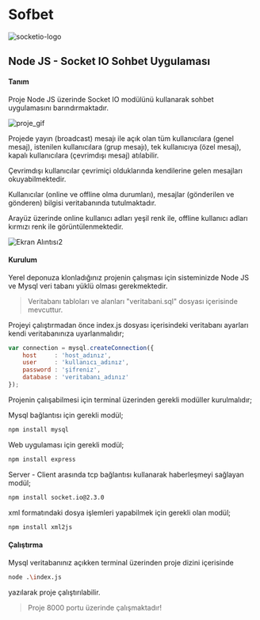 # Sofbet

![socketio-logo](https://user-images.githubusercontent.com/9505978/56699791-aad09200-66ff-11e9-8961-752da61107df.png)

## Node JS - Socket IO Sohbet Uygulaması
#### Tanım
Proje Node JS üzerinde Socket IO modülünü kullanarak sohbet uygulamasını barındırmaktadır.

![proje_gif](https://user-images.githubusercontent.com/9505978/56699831-dfdce480-66ff-11e9-8dac-c93751c78e65.gif)

Projede yayın (broadcast) mesajı ile açık olan tüm kullanıcılara (genel mesaj), istenilen kullanıcılara (grup mesajı), tek kullanıcıya (özel mesaj), kapalı kullanıcılara (çevrimdışı mesaj) atılabilir.

Çevrimdışı kullanıcılar çevrimiçi olduklarında kendilerine gelen mesajları okuyabilmektedir.

Kullanıcılar (online ve offline olma durumları), mesajlar (gönderilen ve gönderen) bilgisi veritabanında tutulmaktadır.

Arayüz üzerinde online kullanıcı adları yeşil renk ile, offline kullanıcı adları kırmızı renk ile görüntülenmektedir.

![Ekran Alıntısı2](https://user-images.githubusercontent.com/9505978/56699901-2fbbab80-6700-11e9-8133-157f8797e1ce.PNG)

#### Kurulum
Yerel deponuza klonladığınız projenin çalışması için sisteminizde Node JS ve Mysql veri tabanı yüklü olması gerekmektedir.
>Veritabanı tabloları ve alanları "veritabani.sql" dosyası içerisinde mevcuttur.

Projeyi çalıştırmadan önce index.js dosyası içerisindeki veritabanı ayarları kendi veritabanınıza uyarlanmalıdır;

```javascript
var connection = mysql.createConnection({
    host     : 'host_adınız',
    user     : 'kullanıcı_adınız',
    password : 'şifreniz',
    database : 'veritabanı_adınız'
});
```
Projenin çalışabilmesi için terminal üzerinden gerekli modüller kurulmalıdır;

Mysql bağlantısı için gerekli modül;
```bash
npm install mysql
```
Web uygulaması için gerekli modül;
```bash
npm install express
```
Server - Client arasında tcp bağlantısı kullanarak haberleşmeyi sağlayan modül;
```bash
npm install socket.io@2.3.0
```
xml formatındaki dosya işlemleri yapabilmek için gerekli olan modül;
```bash
npm install xml2js
```
#### Çalıştırma
Mysql veritabanınız açıkken terminal üzerinden proje dizini içerisinde
```bash
node .\index.js
```
yazılarak proje çalıştırılabilir.
>Proje 8000 portu üzerinde çalışmaktadır!

